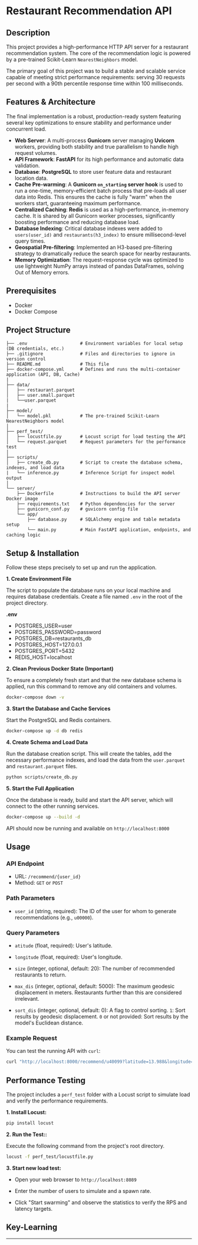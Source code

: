 # Restaurant Recommendation API

## Description

This project provides a high-performance HTTP API server for a restaurant recommendation system. The core of the recommendation logic is powered by a pre-trained Scikit-Learn `NearestNeighbors` model.

The primary goal of this project was to build a stable and scalable service capable of meeting strict performance requirements: serving 30 requests per second with a 90th percentile response time within 100 milliseconds.

## Features & Architecture

The final implementation is a robust, production-ready system featuring several key optimizations to ensure stability and performance under concurrent load.

* **Web Server**: A multi-process **Gunicorn** server managing **Uvicorn** workers, providing both stability and true parallelism to handle high request volumes.
* **API Framework**: **FastAPI** for its high performance and automatic data validation.
* **Database**: **PostgreSQL** to store user feature data and restaurant location data.
* **Cache Pre-warming**: A **Gunicorn `on_starting` server hook** is used to run a one-time, memory-efficient batch process that pre-loads all user data into Redis. This ensures the cache is fully "warm" when the workers start, guaranteeing maximum performance.
* **Centralized Caching**: **Redis** is used as a high-performance, in-memory cache. It is shared by all Gunicorn worker processes, significantly boosting performance and reducing database load.
* **Database Indexing**: Critical database indexes were added to `users(user_id)` and `restaurants(h3_index)` to ensure millisecond-level query times.
* **Geospatial Pre-filtering**: Implemented an H3-based pre-filtering strategy to dramatically reduce the search space for nearby restaurants. 
* **Memory Optimization**: The request-response cycle was optimized to use lightweight NumPy arrays instead of pandas DataFrames, solving Out of Memory errors.

## Prerequisites

* Docker
* Docker Compose

## Project Structure

```
├── .env                    # Environment variables for local setup (DB credentials, etc.)
├── .gitignore              # Files and directories to ignore in version control
├── README.md               # This file
├── docker-compose.yml      # Defines and runs the multi-container application (API, DB, Cache)
|
├── data/
│   ├── restaurant.parquet
│   ├── user.small.parquet
|   └──user.parquet
|
├── model/
│   └── model.pkl           # The pre-trained Scikit-Learn NearestNeighbors model
│
├── perf_test/
│   ├── locustfile.py       # Locust script for load testing the API
│   └── request.parquet     # Request parameters for the performance test
│
├── scripts/
│   ├── create_db.py        # Script to create the database schema, indexes, and load data
|   └── inference.py        # Inference Script for inspect model output
│
└── server/
    ├── Dockerfile          # Instructions to build the API server Docker image
    ├── requirements.txt    # Python dependencies for the server
    ├── gunicorn_conf.py    # guvicorn config file
    └── app/
        ├── database.py     # SQLAlchemy engine and table metadata setup
        └── main.py         # Main FastAPI application, endpoints, and caching logic
```

## Setup & Installation

Follow these steps precisely to set up and run the application.

**1. Create Environment File**

The script to populate the database runs on your local machine and requires database credentials. Create a file named `.env` in the root of the project directory.

**.env**
* POSTGRES_USER=user
* POSTGRES_PASSWORD=password
* POSTGRES_DB=restaurants_db
* POSTGRES_HOST=127.0.0.1
* POSTGRES_PORT=5432
* REDIS_HOST=localhost

**2. Clean Previous Docker State (Important)**

To ensure a completely fresh start and that the new database schema is applied, run this command to remove any old containers and volumes.

```bash
docker-compose down -v
```
**3. Start the Database and Cache Services**

Start the PostgreSQL and Redis containers.

```bash
docker-compose up -d db redis
```

**4. Create Schema and Load Data**

Run the database creation script. This will create the tables, add the necessary performance indexes, and load the data from the 
`user.parquet` and `restaurant.parquet` files.

```bash
python scripts/create_db.py
```

**5. Start the Full Application**

Once the database is ready, build and start the API server, which will connect to the other running services.

```bash
docker-compose up --build -d
```

API should now be running and available on `http://localhost:8000`

## Usage

### API Endpoint

 * URL: `/recommend/{user_id}`
 * Method: `GET` or `POST`

### Path Parameters

 * `user_id` (string, required): The ID of the user for whom to generate recommendations (e.g., `u00000`).

### Query Parameters

 * `atitude` (float, required): User's latitude. 

 * `longitude` (float, required): User's longitude. 

 * `size` (integer, optional, default: 20): The number of recommended restaurants to return. 

 * `max_dis` (integer, optional, default: 5000): The maximum geodesic displacement in meters. Restaurants further than this are considered irrelevant. 

 * `sort_dis` (integer, optional, default: 0): A flag to control sorting. 
 `1`: Sort results by geodesic displacement. 
 `0` or not provided: Sort results by the model's Euclidean distance.

### Example Request

You can test the running API with `curl`:

```bash
curl "http://localhost:8000/recommend/u40099?latitude=13.988&longitude=100.432&size=5&max_dis=20000"
```

## Performance Testing

The project includes a `perf_test` folder with a Locust script to simulate load and verify the performance requirements.

**1. Install Locust:**

```bash
pip install locust
```

**2. Run the Test::**

Execute the following command from the project's root directory.

```bash
locust -f perf_test/locustfile.py
```

**3. Start new load test:**

- Open your web browser to `http://localhost:8089`

- Enter the number of users to simulate and a spawn rate.

- Click "Start swarming" and observe the statistics to verify the RPS and latency targets.

## Key-Learning

---